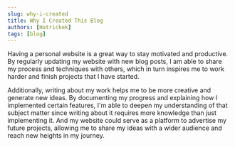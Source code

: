 ```yaml
---
slug: why-i-created
title: Why I Created This Blog
authors: [Hatrickek]
tags: [blog]
---
```

Having a personal website is a great way to stay motivated and productive. By regularly updating my website with new blog posts,
I am able to share my process and techniques with others, which in turn inspires me to work harder and finish projects that I have started.

Additionally, writing about my work helps me to be more creative and generate new ideas. By documenting my progress and explaining how I implemented certain features, 
I'm able to deepen my understanding of that subject matter since writing about it requires more knowledge than just implementing it. And my website could serve as a platform to advertise my future projects, allowing me to share my ideas with a wider audience and reach new heights in my journey.